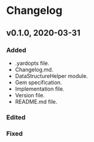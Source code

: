 # Changelog

## v0.1.0, 2020-03-31

### Added

- .yardopts file.
- Changelog.md.
- DataStructureHelper module.
- Gem specification.
- Implementation file.
- Version file.
- README.md file.

### Edited

### Fixed
